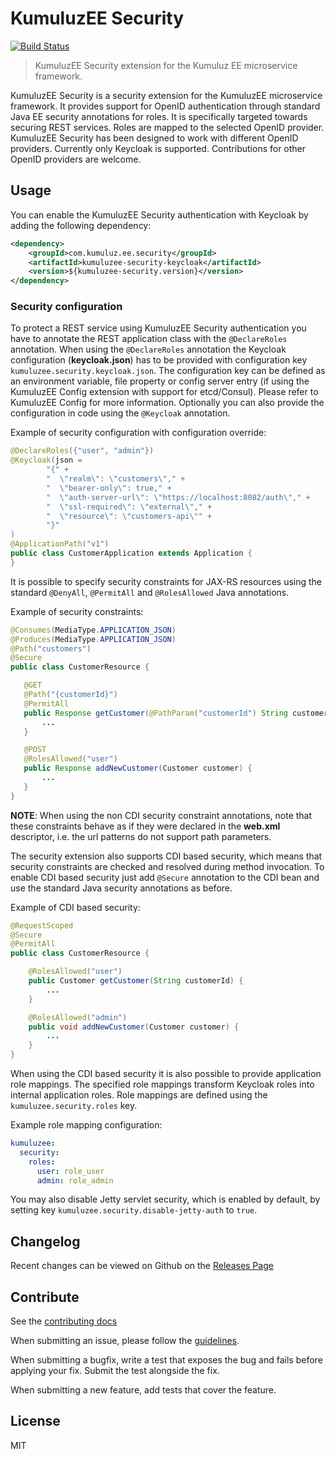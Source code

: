 # KumuluzEE Security
[![Build Status](https://img.shields.io/travis/kumuluz/kumuluzee-security/master.svg?style=flat)](https://travis-ci.org/kumuluz/kumuluzee-security)

> KumuluzEE Security extension for the Kumuluz EE microservice framework. 

KumuluzEE Security is a security extension for the KumuluzEE microservice framework. It provides support for OpenID 
authentication through standard Java EE security annotations for roles. It is specifically targeted towards securing 
REST services. Roles are mapped to the selected OpenID provider. KumuluzEE Security has been designed to work with 
different OpenID providers. Currently only Keycloak is supported. Contributions for other OpenID providers are welcome.

## Usage

You can enable the KumuluzEE Security authentication with Keycloak by adding the following dependency:
```xml
<dependency>
    <groupId>com.kumuluz.ee.security</groupId>
    <artifactId>kumuluzee-security-keycloak</artifactId>
    <version>${kumuluzee-security.version}</version>
</dependency>
```

### Security configuration

To protect a REST service using KumuluzEE Security authentication you have to annotate the REST application class with 
the `@DeclareRoles` annotation. When using the `@DeclareRoles` annotation the Keycloak configuration (**keycloak.json**) 
has to be provided with configuration key `kumuluzee.security.keycloak.json`. The configuration key can be defined as 
an environment variable, file property or config server entry (if using the KumuluzEE Config extension with support for 
etcd/Consul). Please refer to KumuluzEE Config for more information. Optionally you can also provide the configuration 
in code using the `@Keycloak` annotation. 

Example of security configuration with configuration override:
```java
@DeclareRoles({"user", "admin"})
@Keycloak(json =
        "{" +
        "  \"realm\": \"customers\"," +
        "  \"bearer-only\": true," +
        "  \"auth-server-url\": \"https://localhost:8082/auth\"," +
        "  \"ssl-required\": \"external\"," +
        "  \"resource\": \"customers-api\"" +
        "}"
)
@ApplicationPath("v1")
public class CustomerApplication extends Application {
}
```

It is possible to specify security constraints for JAX-RS resources using the standard `@DenyAll`, `@PermitAll` and
`@RolesAllowed` Java annotations.
 
 Example of security constraints:
 ```java
@Consumes(MediaType.APPLICATION_JSON)
@Produces(MediaType.APPLICATION_JSON)
@Path("customers")
@Secure
public class CustomerResource {

    @GET
    @Path("{customerId}")
    @PermitAll
    public Response getCustomer(@PathParam("customerId") String customerId) {
        ...
    }

    @POST
    @RolesAllowed("user")
    public Response addNewCustomer(Customer customer) {
        ...
    }
}
```

**NOTE**: When using the non CDI security constraint annotations, note that these constraints behave as if they were 
declared in the **web.xml** descriptor, i.e. the url patterns do not support path parameters.

The security extension also supports CDI based security, which means that security constraints are checked and resolved 
during method invocation. To enable CDI based security just add `@Secure` annotation to the CDI bean and use the 
standard Java security annotations as before.

Example of CDI based security:
```java
@RequestScoped
@Secure
@PermitAll
public class CustomerResource {

    @RolesAllowed("user")
    public Customer getCustomer(String customerId) {
        ...
    }

    @RolesAllowed("admin")
    public void addNewCustomer(Customer customer) {
        ...
    }
}
``` 

When using the CDI based security it is also possible to provide application role mappings. The specified role mappings 
transform Keycloak roles into internal application roles. Role mappings are defined using the `kumuluzee.security.roles`
key.

Example role mapping configuration:
```yaml
kumuluzee:
  security:
    roles:
      user: role_user
      admin: role_admin
```

You may also disable Jetty servlet security, which is enabled by default, by setting key `kumuluzee.security.disable-jetty-auth` to `true`.

## Changelog

Recent changes can be viewed on Github on the [Releases Page](https://github.com/kumuluz/kumuluzee-security/releases)

## Contribute

See the [contributing docs](https://github.com/kumuluz/kumuluzee-security/blob/master/CONTRIBUTING.md)

When submitting an issue, please follow the 
[guidelines](https://github.com/kumuluz/kumuluzee-security/blob/master/CONTRIBUTING.md#bugs).

When submitting a bugfix, write a test that exposes the bug and fails before applying your fix. Submit the test 
alongside the fix.

When submitting a new feature, add tests that cover the feature.

## License

MIT
